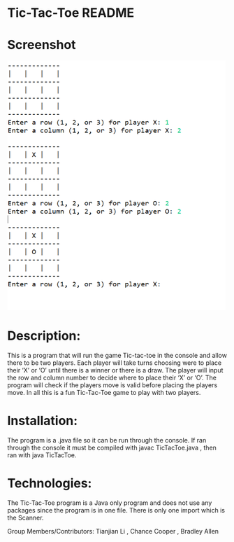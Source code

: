# Tic-Tac-Toe README

# Screenshot

<img src = "tictactoepic.PNG" width= "500" >





# Description:
This is a program that will run the game Tic-tac-toe in the console and allow there to be two players. Each player will take turns choosing were to place their ‘X’ or ‘O’ until there is a winner or there is a draw. The player will input the row and column number to decide where to place their ‘X’ or  ‘O’. The program will check if the players move is valid before placing the players move. In all this is a fun Tic-Tac-Toe game to play with two players.

# Installation:
The program is a .java file so it can be run through the console. If ran through the console it must be compiled with javac TicTacToe.java , then ran with java TicTacToe.

# Technologies:
The Tic-Tac-Toe program is a Java only program and does not use any packages since the program is in one file. There is only one import which is the Scanner. 

Group Members/Contributors: Tianjian Li , Chance Cooper , Bradley Allen
